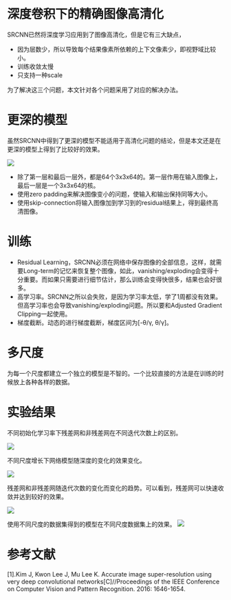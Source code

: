 # 深度卷积下的精确图像高清化

SRCNN已然将深度学习应用到了图像高清化，但是它有三大缺点，

- 因为层数少，所以导致每个结果像素所依赖的上下文像素少，即视野域比较小。
- 训练收敛太慢
- 只支持一种scale

为了解决这三个问题，本文针对各个问题采用了对应的解决办法。

# 更深的模型

虽然SRCNN中得到了更深的模型不能适用于高清化问题的结论，但是本文还是在更深的模型上得到了比较好的效果。

![](https://raw.githubusercontent.com/stdcoutzyx/Blogs/master/blog2016-september-later/accurate_image_sr/1.png)

- 除了第一层和最后一层外，都是64个3x3x64的。第一层作用在输入图像上，最后一层是一个3x3x64的核。
- 使用zero padding来解决图像变小的问题，使输入和输出保持同等大小。
- 使用skip-connection将输入图像加到学习到的residual结果上，得到最终高清图像。

# 训练

- Residual Learning，SRCNN必须在网络中保存图像的全部信息，这样，就需要Long-term的记忆来恢复整个图像，如此，vanishing/exploding会变得十分重要。而如果只需要进行细节估计，那么训练会变得快很多，结果也会好很多。
- 高学习率。SRCNN之所以会失败，是因为学习率太低，学了1周都没有效果。但高学习率也会导致vanishing/exploding问题。所以要和Adjusted Gradient Clipping一起使用。
- 梯度截断。动态的进行梯度截断，梯度区间为[-θ/γ, θ/γ]。

# 多尺度

为每一个尺度都建立一个独立的模型是不智的。一个比较直接的方法是在训练的时候放上各种各样的数据。

# 实验结果

不同初始化学习率下残差网和非残差网在不同迭代次数上的区别。

![](https://raw.githubusercontent.com/stdcoutzyx/Blogs/master/blog2016-september-later/accurate_image_sr/2.png)

不同尺度增长下网络模型随深度的变化的效果变化。

![](https://raw.githubusercontent.com/stdcoutzyx/Blogs/master/blog2016-september-later/accurate_image_sr/3.png)

残差网和非残差网随迭代次数的变化而变化的趋势。可以看到，残差网可以快速收敛并达到较好的效果。

![](https://raw.githubusercontent.com/stdcoutzyx/Blogs/master/blog2016-september-later/accurate_image_sr/4.png)

使用不同尺度的数据集得到的模型在不同尺度数据集上的效果。
![](https://raw.githubusercontent.com/stdcoutzyx/Blogs/master/blog2016-september-later/accurate_image_sr/5.png)
# 参考文献

[1].Kim J, Kwon Lee J, Mu Lee K. Accurate image super-resolution using very deep convolutional networks[C]//Proceedings of the IEEE Conference on Computer Vision and Pattern Recognition. 2016: 1646-1654.